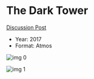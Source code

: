 # The Dark Tower

[Discussion Post](https://www.avsforum.com/threads/bass-eq-for-filtered-movies.2995212/post-56777222)

* Year: 2017
* Format: Atmos

![img 0](https://i.imgur.com/q2vCX4H.jpg)

![img 1](https://i.imgur.com/1FMCAtK.jpg)

